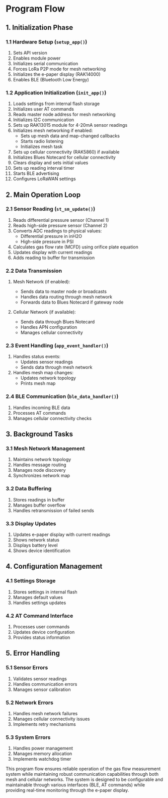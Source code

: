 # Program Flow

## 1. Initialization Phase

### 1.1 Hardware Setup (`setup_app()`)
1. Sets API version
2. Enables module power
3. Initializes serial communication
4. Forces LoRa P2P mode for mesh networking
5. Initializes the e-paper display (RAK14000)
6. Enables BLE (Bluetooth Low Energy)

### 1.2 Application Initialization (`init_app()`)
1. Loads settings from internal flash storage
2. Initializes user AT commands
3. Reads master node address for mesh networking
4. Initializes I2C communication
5. Sets up RAK13015 module for 4-20mA sensor readings
6. Initializes mesh networking if enabled:
   - Sets up mesh data and map-changed callbacks
   - Starts radio listening
   - Initializes mesh task
7. Sets up cellular connectivity (RAK5860) if available
8. Initializes Blues Notecard for cellular connectivity
9. Clears display and sets initial values
10. Sets up reading interval timer
11. Starts BLE advertising
12. Configures LoRaWAN settings

## 2. Main Operation Loop

### 2.1 Sensor Reading (`st_sm_update()`)
1. Reads differential pressure sensor (Channel 1)
2. Reads high-side pressure sensor (Channel 2)
3. Converts ADC readings to physical values:
   - Differential pressure in inH2O
   - High-side pressure in PSI
4. Calculates gas flow rate (MCFD) using orifice plate equation
5. Updates display with current readings
6. Adds reading to buffer for transmission

### 2.2 Data Transmission
1. Mesh Network (if enabled):
   - Sends data to master node or broadcasts
   - Handles data routing through mesh network
   - Forwards data to Blues Notecard if gateway node

2. Cellular Network (if available):
   - Sends data through Blues Notecard
   - Handles APN configuration
   - Manages cellular connectivity

### 2.3 Event Handling (`app_event_handler()`)
1. Handles status events:
   - Updates sensor readings
   - Sends data through mesh network
2. Handles mesh map changes:
   - Updates network topology
   - Prints mesh map

### 2.4 BLE Communication (`ble_data_handler()`)
1. Handles incoming BLE data
2. Processes AT commands
3. Manages cellular connectivity checks

## 3. Background Tasks

### 3.1 Mesh Network Management
1. Maintains network topology
2. Handles message routing
3. Manages node discovery
4. Synchronizes network map

### 3.2 Data Buffering
1. Stores readings in buffer
2. Manages buffer overflow
3. Handles retransmission of failed sends

### 3.3 Display Updates
1. Updates e-paper display with current readings
2. Shows network status
3. Displays battery level
4. Shows device identification

## 4. Configuration Management

### 4.1 Settings Storage
1. Stores settings in internal flash
2. Manages default values
3. Handles settings updates

### 4.2 AT Command Interface
1. Processes user commands
2. Updates device configuration
3. Provides status information

## 5. Error Handling

### 5.1 Sensor Errors
1. Validates sensor readings
2. Handles communication errors
3. Manages sensor calibration

### 5.2 Network Errors
1. Handles mesh network failures
2. Manages cellular connectivity issues
3. Implements retry mechanisms

### 5.3 System Errors
1. Handles power management
2. Manages memory allocation
3. Implements watchdog timer

This program flow ensures reliable operation of the gas flow measurement system while maintaining robust communication capabilities through both mesh and cellular networks. The system is designed to be configurable and maintainable through various interfaces (BLE, AT commands) while providing real-time monitoring through the e-paper display.
